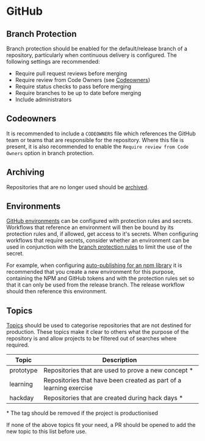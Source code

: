 # GitHub

## Branch Protection

Branch protection should be enabled for the default/release branch of a repository, particularly when continuous delivery is configured. The following settings are recommended:

- Require pull request reviews before merging
- Require review from Code Owners (see [Codeowners](#codeowners))
- Require status checks to pass before merging
- Require branches to be up to date before merging
- Include administrators

## Codeowners

It is recommended to include a `CODEOWNERS` file which references the GitHub team or teams that are responsible for the repository. Where this file is present, it is also recommended to enable the `Require review from Code Owners` option in branch protection.

## Archiving

Repositories that are no longer used should be [archived](https://docs.github.com/en/github/creating-cloning-and-archiving-repositories/archiving-a-github-repository/archiving-repositories).

## Environments

[GitHub environments](https://docs.github.com/en/actions/reference/environments) can be configured with protection rules and secrets. Workflows that reference an environment will then be bound by its protection rules and, if allowed, get access to it's secrets. When configuring workflows that require secrets, consider whether an environment can be used in conjunction with the [branch protection rules](#branch-protection) to limit the use of the secret.

For example, when configuring [auto-publishing for an npm library](./npm-packages.md#continuous-delivery) it is recommended that you create a new environment for this purpose, containing the NPM and GitHub tokens and with the protection rules set so that it can only be used from the release branch. The release workflow should then reference this environment.

## Topics

[Topics](https://docs.github.com/en/github/administering-a-repository/managing-repository-settings/classifying-your-repository-with-topics) should be used to categorise repositories that are not destined for production. These topics make it clear to others what the purpose of the repository is and allow projects to be filtered out of searches where required.

| Topic     | Description                                                        |
| --------- | ------------------------------------------------------------------ |
| prototype | Repositories that are used to prove a new concept \*               |
| learning  | Repositories that have been created as part of a learning exercise |
| hackday   | Repositories that are created during hack days \*                  |

\* The tag should be removed if the project is productionised

If none of the above topics fit your need, a PR should be opened to add the new topic to this list before use.
